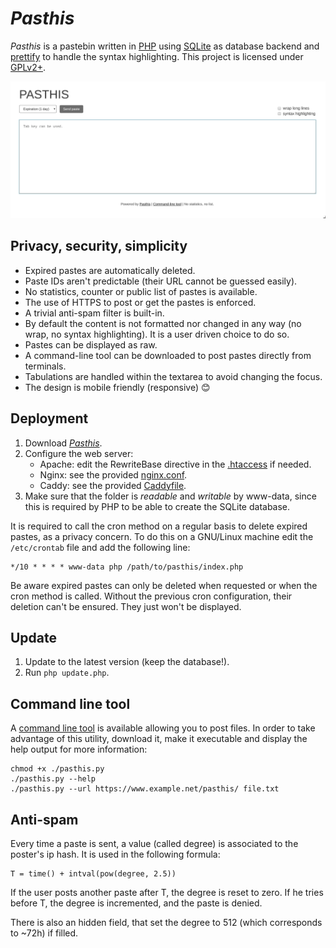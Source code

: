 # _Pasthis_

_Pasthis_ is a pastebin written in [PHP](https://www.php.net) using
[SQLite](https://sqlite.org/) as database backend and
[prettify](https://code.google.com/p/google-code-prettify/) to handle the syntax
highlighting. This project is licensed under [GPLv2+](LICENSE).

![Pasthis screenshot](resources/screenshot.jpg)

## Privacy, security, simplicity

- Expired pastes are automatically deleted.
- Paste IDs aren't predictable (their URL cannot be guessed easily).
- No statistics, counter or public list of pastes is available.
- The use of HTTPS to post or get the pastes is enforced.
- A trivial anti-spam filter is built-in.
- By default the content is not formatted nor changed in any way (no wrap, no
  syntax highlighting). It is a user driven choice to do so.
- Pastes can be displayed as raw.
- A command-line tool can be downloaded to post pastes directly from terminals.
- Tabulations are handled within the textarea to avoid changing the focus.
- The design is mobile friendly (responsive) :blush:

## Deployment

1. Download _[Pasthis](https://github.com/moulecorp/pasthis)_.
2. Configure the web server:
   - Apache: edit the RewriteBase directive in the
     [.htaccess](https://github.com/moulecorp/pasthis/blob/master/resources/.htaccess)
     if needed.
   - Nginx: see the provided
     [nginx.conf](https://github.com/moulecorp/pasthis/blob/master/resources/nginx.conf).
   - Caddy: see the provided
     [Caddyfile](https://github.com/moulecorp/pasthis/blob/master/resources/Caddyfile).
3. Make sure that the folder is _readable_ and _writable_ by www-data, since
   this is required by PHP to be able to create the SQLite database.

It is required to call the cron method on a regular basis to delete expired
pastes, as a privacy concern. To do this on a GNU/Linux machine edit the
`/etc/crontab` file and add the following line:

```
*/10 * * * * www-data php /path/to/pasthis/index.php
```

Be aware expired pastes can only be deleted when requested or when the cron
method is called. Without the previous cron configuration, their deletion can't
be ensured. They just won't be displayed.

## Update

1. Update to the latest version (keep the database!).
2. Run `php update.php`.

## Command line tool

A [command line tool](https://github.com/moulecorp/pasthis/blob/master/pasthis.py)
is available allowing you to post files. In order to take advantage of this
utility, download it, make it executable and display the help output for more
information:

```
chmod +x ./pasthis.py
./pasthis.py --help
./pasthis.py --url https://www.example.net/pasthis/ file.txt
```

## Anti-spam

Every time a paste is sent, a value (called degree) is associated to
the poster's ip hash. It is used in the following formula:

```
T = time() + intval(pow(degree, 2.5))
```

If the user posts another paste after T, the degree is reset to zero.
If he tries before T, the degree is incremented, and the paste is denied.

There is also an hidden field, that set the degree to 512 (which corresponds
to ~72h) if filled.
